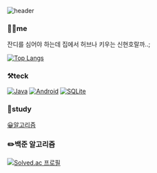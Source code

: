 ![header](https://capsule-render.vercel.app/api?type=Rounded&color=auto&height=300&section=header&text=현호의%20작은일기장📖&fontSize=90)
### 👨‍💻me
  잔디를 심어야 하는데 집에서 허브나 키우는 신현호랄까..;
  
  [![Top Langs](https://github-readme-stats.vercel.app/api/top-langs/?username=shh4922)](https://github.com/shh4922/github-readme-stats)




### ⚒teck 
[![Java](https://img.shields.io/badge/Java-red?style=flat-square&logo=Java&logoColor=black)](github.com/Joowon0220/TODO-List)
[![Android](https://img.shields.io/badge/Android-green?style=flat-square&logo=Android&logoColor=black)](github.com/Joowon0220/TODO-List)
[![SQLite](https://img.shields.io/badge/SQLite-gray?style=flat-square&logo=SQLite&logoColor=black)](github.com/Joowon0220/TODO-List)



### 📕study
[😀알고리즘](https://80000coding.oopy.io/bbfbfed5-d55c-4aaf-a2b8-b52578472d0d)


### ✏️백준 알고리즘
[![Solved.ac
프로필](http://mazassumnida.wtf/api/v2/generate_badge?boj=hyeonho1836)](https://solved.ac/hyeonho1836)

